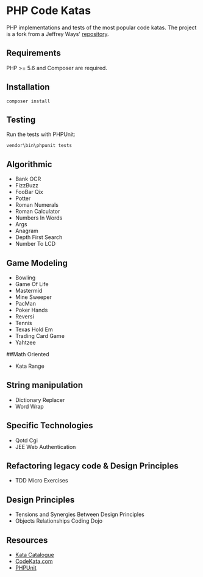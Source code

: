 # PHP Code Katas

PHP implementations and tests of the most popular code katas. The project is a fork from a Jeffrey Ways'   [repository](https://github.com/laracasts/Code-Katas-in-PHP).

## Requirements

PHP >= 5.6 and Composer are required.

## Installation

    composer install

## Testing

Run the tests with PHPUnit:

    vendor\bin\phpunit tests

## Algorithmic

- Bank OCR
- FizzBuzz
- FooBar Qix
- Potter
- Roman Numerals
- Roman Calculator
- Numbers In Words
- Args
- Anagram
- Depth First Search
- Number To LCD

## Game Modeling

- Bowling
- Game Of Life
- Mastermid
- Mine Sweeper
- PacMan
- Poker Hands
- Reversi
- Tennis
- Texas Hold Em
- Trading Card Game
- Yahtzee

##Math Oriented

- Kata Range

## String manipulation

- Dictionary Replacer
- Word Wrap

## Specific Technologies

- Qotd Cgi
- JEE Web Authentication

## Refactoring legacy code & Design Principles

- TDD Micro Exercises

## Design Principles

- Tensions and Synergies Between Design Principles
- Objects Relationships Coding Dojo

## Resources

- [Kata Catalogue](http://codingdojo.org/KataCatalogue/)
- [CodeKata.com](http://codekata.com)
- [PHPUnit](https://phpunit.de)
